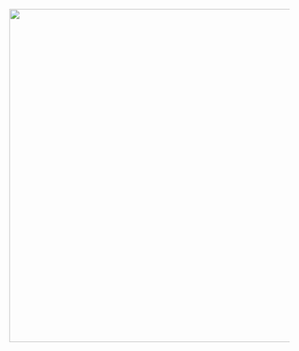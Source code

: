 <p align="center">
   <a href="https://github.com/Hridoy0016">
    <img src="https://cdn.discordapp.com/attachments/899763414937788462/1127063414003486782/20230708_092724.jpg" width="900" height="600"> </a>
    </p>
